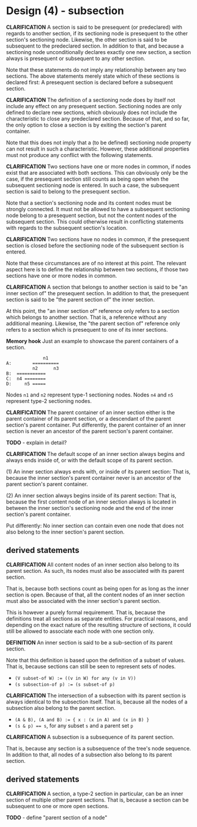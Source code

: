
<!-- ======================================================================= -->
# Design (4) - subsection

**CLARIFICATION**
A section is said to be presequent (or predeclared) with regards to another
section, if its sectioning node is presequent to the other section's sectioning
node. Likewise, the other section is said to be subsequent to the predeclared
section. In addition to that, and because a sectioning node unconditionally
declares exactly one new section, a section always is presequent or subsequent
to any other section.

Note that these statements do not imply any relationship between any two
sections. The above statements merely state which of these sections is
declared first: A presequent section is declared before a subsequent section.

**CLARIFICATION**
The definition of a sectioning node does by itself not include any effect
on any presequent section. Sectioning nodes are only defined to declare new
sections, which obviously does not include the characteristic to close any
predeclared section. Because of that, and so far, the only option to close
a section is by exiting the section's parent container.

Note that this does not imply that a (to be defined) sectioning node property
can not result in such a characteristic. However, these additional properties
must not produce any conflict with the following statements.

**CLARIFICATION**
Two sections have one or more nodes in common, if nodes exist that are
associated with both sections. This can obviously only be the case, if the
presequent section still counts as being open when the subsequent sectioning
node is entered. In such a case, the subsequent section is said to belong to
the presequent section.

Note that a section's sectioning node and its content nodes must be strongly
connected. It must not be allowed to have a subsequent sectioning node belong
to a presequent section, but not the content nodes of the subsequent section.
This could otherwise result in conflicting statements with regards to the
subsequent section's location.

**CLARIFICATION**
Two sections have no nodes in common, if the presequent section is closed
before the sectioning node of the subsequent section is entered.

Note that these circumstances are of no interest at this point. The relevant
aspect here is to define the relationship between two sections, if those two
sections have one or more nodes in common.

**CLARIFICATION**
A section that belongs to another section is said to be "an inner section of"
the presequent section. In addition to that, the presequent section is said
to be "the parent section of" the inner section.

At this point, the "an inner section of" reference only refers to a section
which belongs to another section. That is, a reference without any additional
meaning. Likewise, the "the parent section of" reference only refers to a
section which is presequent to one of its inner sections.

**Memory hook**
Just an example to showcase the parent containers of a section.

```
              n1
A:        ==========
          n2      n3
B:  ===========
C:  n4 ========
D:     n5 =====
```

Nodes `n1` and `n2` represent type-1 sectioning nodes.
Nodes `n4` and `n5` represent type-2 sectioning nodes.

**CLARIFICATION**
The parent container of an inner section either is the parent container of its
parent section, or a descendant of the parent section's parent container. Put
differently, the parent container of an inner section is never an ancestor of
the parent section's parent container.

**TODO** -
explain in detail?

**CLARIFICATION**
The default scope of an inner section always begins and always
ends inside of, or with the default scope of its parent section.

(1) An inner section always ends with, or inside of its parent section:
That is, because the inner section's parent container never is an ancestor
of the parent section's parent container.

(2) An inner section always begins inside of its parent section:
That is, because the first content node of an inner section always is
located in between the inner section's sectioning node and the end of
the inner section's parent container.

Put differently: No inner section can contain even one node that does not
also belong to the inner section's parent section.

<!-- ======================================================================= -->
## derived statements

**CLARIFICATION**
All content nodes of an inner section also belong to its parent section.
As such, its nodes must also be associated with its parent section.

That is, because both sections count as being open for as long as the inner
section is open. Because of that, all the content nodes of an inner section
must also be associated with the inner section's parent section.

This is however a purely formal requirement. That is, because the definitions
treat all sections as separate entities. For practical reasons, and depending
on the exact nature of the resulting structure of sections, it could still be
allowed to associate each node with one section only.

**DEFINITION**
An inner section is said to be a sub-section of its parent section.

Note that this definition is based upon the definition of a subset of values.
That is, because sections can still be seen to represent sets of nodes.

* `(V subset-of W) := ((v in W) for any (v in V))`
* `(s subsection-of p) := (s subset-of p)`

**CLARIFICATION**
The intersection of a subsection with its parent section is always identical
to the subsection itself. That is, because all the nodes of a subsection also
belong to the parent section.

* `(A & B), (A and B) := { x : (x in A) and (x in B) }`
* `(s & p) == s`, for any subset `s` and a parent set `p`

**CLARIFICATION**
A subsection is a subsequence of its parent section.

That is, because any section is a subsequence of the tree's node sequence. In
addition to that, all nodes of a subsection also belong to its parent section.

<!-- ======================================================================= -->
## derived statements

**CLARIFICATION**
A section, a type-2 section in particular, can be an inner section of multiple
other parent sections. That is, because a section can be subsequent to one or
more open sections.

**TODO** -
define "parent section of a node"
